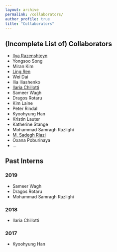 ```yaml
---
layout: archive
permalink: /collaborators/
author_profile: true
title: "Collaborators"
---
```


## (Incomplete List of) Collaborators 

* [Ilya Razenshteyn](https://www.ilyaraz.org/)
* Yongsoo Song
* Miran Kim 
* [Ling Ren](https://sites.google.com/view/renling)
* Wei Dai
* Ilia Iliashenko
* [Ilaria Chillotti](https://ilachill.github.io/)
* Sameer Wagh 
* Dragos Rotaru 
* Kim Laine 
* Peter Rindal 
* Kyoohyung Han 
* Kristin Lauter
* Katherine Stange
* Mohammad Samragh Razlighi
* [M. Sadegh Riazi](https://www.sadeghr.com/)
* Oxana Poburinaya
* ... 




## Past Interns 

### 2019
* Sameer Wagh 
* Dragos Rotaru 
* Mohammad Samragh Razlighi

### 2018
* Ilaria Chillotti 

### 2017 
* Kyoohyung Han 

